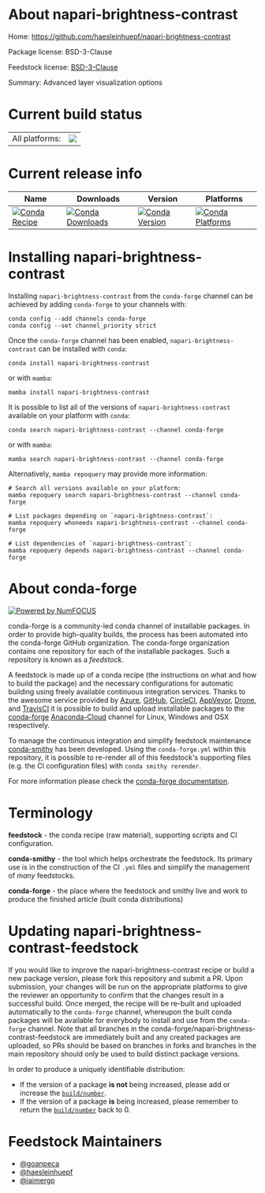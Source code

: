 About napari-brightness-contrast
================================

Home: https://github.com/haesleinhuepf/napari-brightness-contrast

Package license: BSD-3-Clause

Feedstock license: [BSD-3-Clause](https://github.com/conda-forge/napari-brightness-contrast-feedstock/blob/main/LICENSE.txt)

Summary: Advanced layer visualization options

Current build status
====================


<table><tr><td>All platforms:</td>
    <td>
      <a href="https://dev.azure.com/conda-forge/feedstock-builds/_build/latest?definitionId=15265&branchName=main">
        <img src="https://dev.azure.com/conda-forge/feedstock-builds/_apis/build/status/napari-brightness-contrast-feedstock?branchName=main">
      </a>
    </td>
  </tr>
</table>

Current release info
====================

| Name | Downloads | Version | Platforms |
| --- | --- | --- | --- |
| [![Conda Recipe](https://img.shields.io/badge/recipe-napari--brightness--contrast-green.svg)](https://anaconda.org/conda-forge/napari-brightness-contrast) | [![Conda Downloads](https://img.shields.io/conda/dn/conda-forge/napari-brightness-contrast.svg)](https://anaconda.org/conda-forge/napari-brightness-contrast) | [![Conda Version](https://img.shields.io/conda/vn/conda-forge/napari-brightness-contrast.svg)](https://anaconda.org/conda-forge/napari-brightness-contrast) | [![Conda Platforms](https://img.shields.io/conda/pn/conda-forge/napari-brightness-contrast.svg)](https://anaconda.org/conda-forge/napari-brightness-contrast) |

Installing napari-brightness-contrast
=====================================

Installing `napari-brightness-contrast` from the `conda-forge` channel can be achieved by adding `conda-forge` to your channels with:

```
conda config --add channels conda-forge
conda config --set channel_priority strict
```

Once the `conda-forge` channel has been enabled, `napari-brightness-contrast` can be installed with `conda`:

```
conda install napari-brightness-contrast
```

or with `mamba`:

```
mamba install napari-brightness-contrast
```

It is possible to list all of the versions of `napari-brightness-contrast` available on your platform with `conda`:

```
conda search napari-brightness-contrast --channel conda-forge
```

or with `mamba`:

```
mamba search napari-brightness-contrast --channel conda-forge
```

Alternatively, `mamba repoquery` may provide more information:

```
# Search all versions available on your platform:
mamba repoquery search napari-brightness-contrast --channel conda-forge

# List packages depending on `napari-brightness-contrast`:
mamba repoquery whoneeds napari-brightness-contrast --channel conda-forge

# List dependencies of `napari-brightness-contrast`:
mamba repoquery depends napari-brightness-contrast --channel conda-forge
```


About conda-forge
=================

[![Powered by
NumFOCUS](https://img.shields.io/badge/powered%20by-NumFOCUS-orange.svg?style=flat&colorA=E1523D&colorB=007D8A)](https://numfocus.org)

conda-forge is a community-led conda channel of installable packages.
In order to provide high-quality builds, the process has been automated into the
conda-forge GitHub organization. The conda-forge organization contains one repository
for each of the installable packages. Such a repository is known as a *feedstock*.

A feedstock is made up of a conda recipe (the instructions on what and how to build
the package) and the necessary configurations for automatic building using freely
available continuous integration services. Thanks to the awesome service provided by
[Azure](https://azure.microsoft.com/en-us/services/devops/), [GitHub](https://github.com/),
[CircleCI](https://circleci.com/), [AppVeyor](https://www.appveyor.com/),
[Drone](https://cloud.drone.io/welcome), and [TravisCI](https://travis-ci.com/)
it is possible to build and upload installable packages to the
[conda-forge](https://anaconda.org/conda-forge) [Anaconda-Cloud](https://anaconda.org/)
channel for Linux, Windows and OSX respectively.

To manage the continuous integration and simplify feedstock maintenance
[conda-smithy](https://github.com/conda-forge/conda-smithy) has been developed.
Using the ``conda-forge.yml`` within this repository, it is possible to re-render all of
this feedstock's supporting files (e.g. the CI configuration files) with ``conda smithy rerender``.

For more information please check the [conda-forge documentation](https://conda-forge.org/docs/).

Terminology
===========

**feedstock** - the conda recipe (raw material), supporting scripts and CI configuration.

**conda-smithy** - the tool which helps orchestrate the feedstock.
                   Its primary use is in the construction of the CI ``.yml`` files
                   and simplify the management of *many* feedstocks.

**conda-forge** - the place where the feedstock and smithy live and work to
                  produce the finished article (built conda distributions)


Updating napari-brightness-contrast-feedstock
=============================================

If you would like to improve the napari-brightness-contrast recipe or build a new
package version, please fork this repository and submit a PR. Upon submission,
your changes will be run on the appropriate platforms to give the reviewer an
opportunity to confirm that the changes result in a successful build. Once
merged, the recipe will be re-built and uploaded automatically to the
`conda-forge` channel, whereupon the built conda packages will be available for
everybody to install and use from the `conda-forge` channel.
Note that all branches in the conda-forge/napari-brightness-contrast-feedstock are
immediately built and any created packages are uploaded, so PRs should be based
on branches in forks and branches in the main repository should only be used to
build distinct package versions.

In order to produce a uniquely identifiable distribution:
 * If the version of a package **is not** being increased, please add or increase
   the [``build/number``](https://docs.conda.io/projects/conda-build/en/latest/resources/define-metadata.html#build-number-and-string).
 * If the version of a package **is** being increased, please remember to return
   the [``build/number``](https://docs.conda.io/projects/conda-build/en/latest/resources/define-metadata.html#build-number-and-string)
   back to 0.

Feedstock Maintainers
=====================

* [@goanpeca](https://github.com/goanpeca/)
* [@haesleinhuepf](https://github.com/haesleinhuepf/)
* [@jaimergp](https://github.com/jaimergp/)

